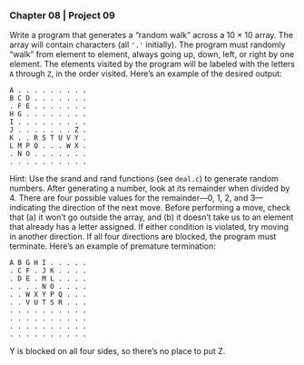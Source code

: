 ### Chapter 08 | Project 09
Write a program that generates a “random walk” across a 10 × 10 array. The array will contain 
characters (all `'.'` initially). The program must randomly “walk” from element to element, 
always going up, down, left, or right by one element. The elements visited by the
program will be labeled with the letters `A` through `Z`, in the order visited. Here’s an example
of the desired output:
```
A . . . . . . . . .
B C D . . . . . . .
. F E . . . . . . .
H G . . . . . . . .
I . . . . . . . . .
J . . . . . . . Z .
K . . R S T U V Y .
L M P Q . . . W X .
. N O . . . . . . .
. . . . . . . . . .
```
Hint: Use the srand and rand functions (see `deal.c`) to generate random numbers.
After generating a number, look at its remainder when divided by 4. There are four possible
values for the remainder—0, 1, 2, and 3—indicating the direction of the next move. Before
performing a move, check that (a) it won’t go outside the array, and (b) it doesn’t take us to
an element that already has a letter assigned. If either condition is violated, try moving in
another direction. If all four directions are blocked, the program must terminate. Here’s an
example of premature termination:
```
A B G H I . . . . .
. C F . J K . . . .
. D E . M L . . . .
. . . . N O . . . .
. . W X Y P Q . . .
. . V U T S R . . .
. . . . . . . . . .
. . . . . . . . . .
. . . . . . . . . .
. . . . . . . . . .
```
Y is blocked on all four sides, so there’s no place to put Z.